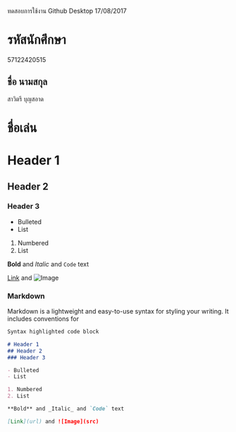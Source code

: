 ﻿ทดสอบการใช้งาน Github Desktop
17/08/2017
# รหัสนักศึกษา
57122420515
## ชื่อ นามสกุล
สาวิตรี บุญสอาด
# ชื่อเล่น
# Header 1
## Header 2
### Header 3

- Bulleted
- List

1. Numbered
2. List

**Bold** and _Italic_ and `Code` text

[Link](url) and ![Image](src)

### Markdown

Markdown is a lightweight and easy-to-use syntax for styling your writing. It includes conventions for

```markdown
Syntax highlighted code block

# Header 1
## Header 2
### Header 3

- Bulleted
- List

1. Numbered
2. List

**Bold** and _Italic_ and `Code` text

[Link](url) and ![Image](src)

